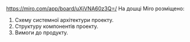 https://miro.com/app/board/uXjVNA60z3Q=/
На дошці Miro розміщено:
1. Схему системної архітектури проекту.
2. Структуру компонентів проекту.
3. Вимоги до продукту.
